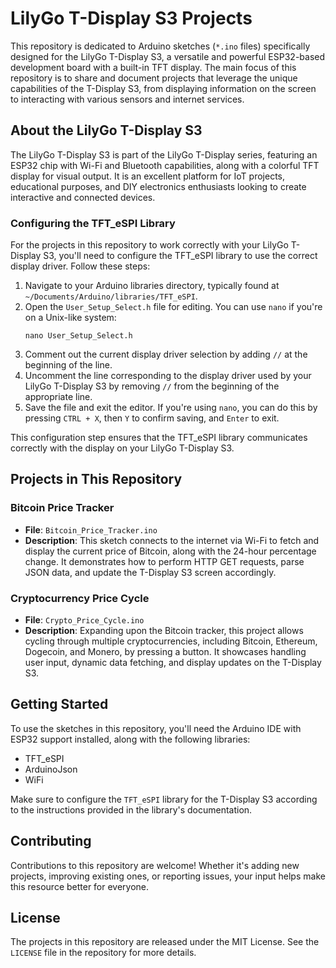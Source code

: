 # LilyGo T-Display S3 Projects

This repository is dedicated to Arduino sketches (`*.ino` files) specifically designed for the LilyGo T-Display S3, a versatile and powerful ESP32-based development board with a built-in TFT display. The main focus of this repository is to share and document projects that leverage the unique capabilities of the T-Display S3, from displaying information on the screen to interacting with various sensors and internet services.

## About the LilyGo T-Display S3

The LilyGo T-Display S3 is part of the LilyGo T-Display series, featuring an ESP32 chip with Wi-Fi and Bluetooth capabilities, along with a colorful TFT display for visual output. It is an excellent platform for IoT projects, educational purposes, and DIY electronics enthusiasts looking to create interactive and connected devices.

### Configuring the TFT_eSPI Library

For the projects in this repository to work correctly with your LilyGo T-Display S3, you'll need to configure the TFT_eSPI library to use the correct display driver. Follow these steps:

1. Navigate to your Arduino libraries directory, typically found at `~/Documents/Arduino/libraries/TFT_eSPI`.
2. Open the `User_Setup_Select.h` file for editing. You can use `nano` if you're on a Unix-like system:
   ```
   nano User_Setup_Select.h
   ```
3. Comment out the current display driver selection by adding `//` at the beginning of the line.
4. Uncomment the line corresponding to the display driver used by your LilyGo T-Display S3 by removing `//` from the beginning of the appropriate line.
5. Save the file and exit the editor. If you're using `nano`, you can do this by pressing `CTRL + X`, then `Y` to confirm saving, and `Enter` to exit.

This configuration step ensures that the TFT_eSPI library communicates correctly with the display on your LilyGo T-Display S3.

## Projects in This Repository

### Bitcoin Price Tracker

- **File**: `Bitcoin_Price_Tracker.ino`
- **Description**: This sketch connects to the internet via Wi-Fi to fetch and display the current price of Bitcoin, along with the 24-hour percentage change. It demonstrates how to perform HTTP GET requests, parse JSON data, and update the T-Display S3 screen accordingly.

### Cryptocurrency Price Cycle

- **File**: `Crypto_Price_Cycle.ino`
- **Description**: Expanding upon the Bitcoin tracker, this project allows cycling through multiple cryptocurrencies, including Bitcoin, Ethereum, Dogecoin, and Monero, by pressing a button. It showcases handling user input, dynamic data fetching, and display updates on the T-Display S3.

## Getting Started

To use the sketches in this repository, you'll need the Arduino IDE with ESP32 support installed, along with the following libraries:

- TFT_eSPI
- ArduinoJson
- WiFi

Make sure to configure the `TFT_eSPI` library for the T-Display S3 according to the instructions provided in the library's documentation.

## Contributing

Contributions to this repository are welcome! Whether it's adding new projects, improving existing ones, or reporting issues, your input helps make this resource better for everyone.

## License

The projects in this repository are released under the MIT License. See the `LICENSE` file in the repository for more details.
